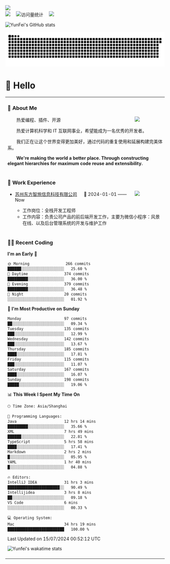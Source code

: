   <!-- dynamic typing effect 动态打字效果 -->
  <div>
    <a href="http://yunfei.plus">
      <img src="https://readme-typing-svg.demolab.com?font=Fira+Code&pause=1000&width=435&lines=console.log(%22Hello%2C%20World%22);祝您今天愉快!&center=true&size=27" />
    </a>
  </div>

  <div>
    <a href="http://yunfei.plus/"><img src="https://img.shields.io/badge/Website-博客-8c36db" /></a>&emsp;
    <!-- visitor -->
    <img src="https://komarev.com/ghpvc/?username=yunfeidog&label=Views&color=orange&style=flat" alt="访问量统计" />&emsp;
    <!-- wakatime -->    
    <a href="https://wakatime.com/@yunfeidog"><img src="https://wakatime.com/badge/user/42d0678c-368b-448b-9a77-5d21c5b55352.svg" /></a>
  </div>

![YunFei's GitHub stats](https://github-readme-stats.vercel.app/api?username=yunfeidog)

![snake](./dist/github-contribution-grid-snake.svg)

#  🙋 Hello

<table>


<tr><td>

### 🤺 About Me

<img align="right" width="88" src="https://cdn.jsdelivr.net/gh/yunfeidog/yunfeidog/assets/images/jobs.png" />

<p>&emsp;&emsp;热爱编程、插件、开源</p>
<p>&emsp;&emsp;热爱计算机科学和 IT 互联网事业，希望能成为一名优秀的开发者。</p>
<p>&emsp;&emsp;我们正在让这个世界变得更加美好，通过代码的重复使用和延展构建完美体系。</p>
<p>&emsp;&emsp;<strong>We're making the world a better place. Through constructing elegant hierarchies for maximum code reuse and extensibility.</strong></p>

</td></tr> 

<tr><td>

### 🏢 Work Experience

<img align="right" width="88" src="https://cdn.jsdelivr.net/gh/yunfeidog/yunfeidog/assets/images/yuanze.png" />

- [苏州东方智旅信息科技有限公司](http://www.leyoobao.com/) &emsp; 📌 2024-01-01 —— Now

    - 工作岗位：全栈开发工程师
    - 工作内容：负责公司产品的前后端开发工作，主要为微信小程序：风景在线、以及后台管理系统的开发与维护工作


</td></tr>

<tr><td>

### 👩‍💻 Recent Coding
<!--START_SECTION:waka-->
**I'm an Early 🐤** 

```text
🌞 Morning                266 commits         ██████░░░░░░░░░░░░░░░░░░░   25.60 % 
🌆 Daytime                374 commits         █████████░░░░░░░░░░░░░░░░   36.00 % 
🌃 Evening                379 commits         █████████░░░░░░░░░░░░░░░░   36.48 % 
🌙 Night                  20 commits          ░░░░░░░░░░░░░░░░░░░░░░░░░   01.92 % 
```
📅 **I'm Most Productive on Sunday** 

```text
Monday                   97 commits          ██░░░░░░░░░░░░░░░░░░░░░░░   09.34 % 
Tuesday                  135 commits         ███░░░░░░░░░░░░░░░░░░░░░░   12.99 % 
Wednesday                142 commits         ███░░░░░░░░░░░░░░░░░░░░░░   13.67 % 
Thursday                 185 commits         ████░░░░░░░░░░░░░░░░░░░░░   17.81 % 
Friday                   115 commits         ███░░░░░░░░░░░░░░░░░░░░░░   11.07 % 
Saturday                 167 commits         ████░░░░░░░░░░░░░░░░░░░░░   16.07 % 
Sunday                   198 commits         █████░░░░░░░░░░░░░░░░░░░░   19.06 % 
```


📊 **This Week I Spent My Time On** 

```text
🕑︎ Time Zone: Asia/Shanghai

💬 Programming Languages: 
Java                     12 hrs 14 mins      █████████░░░░░░░░░░░░░░░░   35.66 % 
XML                      7 hrs 49 mins       ██████░░░░░░░░░░░░░░░░░░░   22.81 % 
TypeScript               5 hrs 58 mins       ████░░░░░░░░░░░░░░░░░░░░░   17.41 % 
Markdown                 2 hrs 2 mins        █░░░░░░░░░░░░░░░░░░░░░░░░   05.95 % 
YAML                     1 hr 40 mins        █░░░░░░░░░░░░░░░░░░░░░░░░   04.88 % 

🔥 Editors: 
IntelliJ IDEA            31 hrs 3 mins       ███████████████████████░░   90.49 % 
Intellijidea             3 hrs 8 mins        ██░░░░░░░░░░░░░░░░░░░░░░░   09.18 % 
VS Code                  6 mins              ░░░░░░░░░░░░░░░░░░░░░░░░░   00.33 % 

💻 Operating System: 
Mac                      34 hrs 19 mins      █████████████████████████   100.00 % 
```


 Last Updated on 15/07/2024 00:52:12 UTC
<!--END_SECTION:waka-->

![Yunfei's wakatime stats](https://github-readme-stats.vercel.app/api/wakatime?username=yunfeidog)

</td></tr>




<tr><td>

